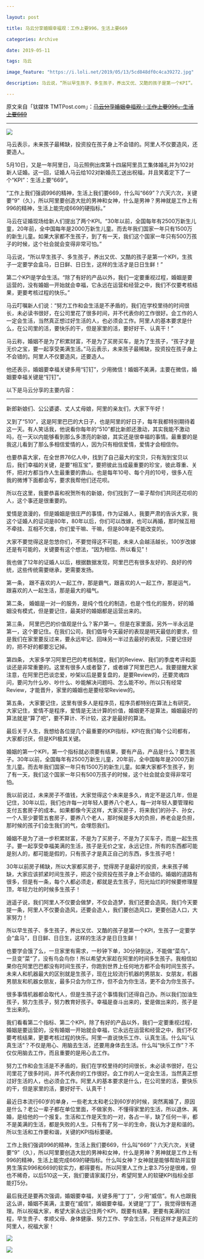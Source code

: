 ```yaml
---

layout: post

title: 马云分享婚姻幸福观：工作上要996，生活上要669

categories: Archive

date: 2019-05-11

tags: 马云

image_feature: "https://i.loli.net/2019/05/13/5cd848df0c4ca39272.jpg"

description: 马云说，“所以早生孩子、多生孩子，养出又优、又酷的孩子是第一个KPI”。

---
```


原文来自「钛媒体 TMTPost.com」：~~[马云分享婚姻幸福观：工作上要996，生活上要669](http://wechatscope.jmsc.hku.hk:8000/html?fn=gh_99d4be81cba2_2019-05-11_2660784975_hzCtYjweH8.y.tar.gz)~~

---

![](https://i.loli.net/2019/05/13/5cd848df0c4ca39272.jpg)

马云表示，未来孩子最稀缺，投资投在孩子身上不会错的。阿里人不仅要造风，还要造人。

5月10日，又是一年阿里日，马云照例出席第十四届阿里员工集体婚礼并为102对新人证婚。这一回，证婚人马云给102对新婚员工送出祝福，并且笑着定下了一个“KPI”：生活上要“669”。

“工作上我们强调996的精神，生活上我们要669，什么叫“669”？六天六次，关键要“9”（久），所以阿里要创造大批的男神和女神，什么是男神？男神就是工作上有996的精神，生活上能完成669的硬指标。”

马云在证婚现场给新人们提出了两个KPI。“30年以前，全国每年有2500万新生儿童，20年前，全中国每年是2000万新生儿童。而去年我们国家一年只有1500万的新生儿童。如果大家都不生孩子，到了有一天，我们这个国家一年只有500万孩子的时候，这个社会就会变得非常可怕。”

马云说，“所以早生孩子、多生孩子，养出又优、又酷的孩子是第一个KPI，生孩子一定要学会盒马，日日鲜、日日生，这样的生活才是日日生鲜！”

第二个KPI是学会生活。“除了有好的产品以外，我们一定要重视过程，婚姻是要运营的，没有婚姻一开始就会幸福，它永远在运营和经营之中，我们不仅要考核结果，更要考核过程的快乐。”

马云叮嘱新人们说：“努力工作和会生活是不矛盾的，我们在学校里待的时间很长，未必读书很好，在公司里花了很多时间，并不代表你的工作很好。会工作的人一定会生活，当然真正想过好生活的人，也必须会工作。阿里人的基本要求是什么，在公司里的活，要快乐的干，但是家里的活，要好好干、认真干！”

马云称，婚姻不是为了积累财富，不是为了买房买车，是为了生孩子，“孩子才是无价之宝，要一起享受美满生活。”马云表示，未来孩子最稀缺，投资投在孩子身上不会错的。阿里人不仅要造风，还要造人。

他还表示，婚姻要幸福关键多用“钉钉”，少用微信！婚姻不美满，主要在微信，婚姻要幸福关键是“钉钉”。

以下是马云分享的主要内容：

-------------

新郎新娘们、公公婆婆、丈人丈母娘，阿里的亲友们，大家下午好！

又到了“510”，这是阿里巴巴的大日子，也是阿里的好日子，每年我都特别期待着这一天。有人笑话我，他说看你每年的“510”都比新郎还激动，其实我能不激动吗，在一天以内能够看到那么多漂亮的新娘，其实还是很幸福的事情。最重要的是我这儿看到了那么多相信爱情的人，因为只有相信爱情，爱情才会相信你。

也要恭喜大家，在全世界76亿人中，找到了自己最大的宝贝，只有淘到宝贝以后，我们幸福的关键，是要“相互宝”，要把彼此当成最重要的珍宝，彼此尊重、关怀，把对方都当作人生最重要的靠山。也是每年10号、每个月的10号，很多人在我的微博下面都会写，要求我帮他们还花呗。

所以在这里，我要恭喜和祝贺所有的新娘，你们找到了一辈子帮你们共同还花呗的人，这个事还是很重要的。

爱情是浪漫的，但是婚姻是很庄严的事情，作为证婚人，我要严肃的告诉大家，我这个证婚人的证词是80年，80年以后，你们可以改嫁，也可以再婚，那时候互相不牵挂、互相不欠谁，你们爱干嘛、干嘛，但是80年是不能改变的。

大家不要觉得这是忽悠你们，不要觉得这不可能，未来人会越活越长，100岁改嫁还是有可能的，关键要有这个想法，“因为相信、所以看见”！

我也做了12年的证婚人以后，根据数据发现，阿里巴巴有很多友好的、良好的传统，这些传统需要继承，更需要发扬。

第一条， 跟不喜欢的人一起工作，那是霸气，跟喜欢的人一起工作，那是运气，跟喜欢的人一起生活，那是最大的福气。

第二条， 婚姻是一对一的服务，是纯个性化的制造，也是个性化的服务，好的婚姻没有模式，但是要记住，最美好的婚姻都是运营出来的。

第三条， 阿里巴巴的价值观是什么？客户第一。但是在家里面，另外一半永远是第一，这个要记住。在我们公司，我们倡导今天最好的表现是明天最低的要求，但是我们在家里要反过来，要永远牢记、回味另一半过去最好的表现，只要记住好的，把不好的都要忘记掉。

第四条， 大家多学习阿里巴巴的考核制度，我们的Review、我们的季度考评和面谈还是非常重要的。这里有很多人或者娶了，或者嫁了阿里巴巴人。我要提醒大家注意，在阿里巴巴谈恋爱，吵架以后是要复盘的，是要Review的，还要灵魂四问，要问为什么吵、吵什么、吵能解决问题吗、怎么能不吵。所以只有经常Review，才能晋升，家里的婚姻也是要经常Review的。

第五条， 大家要记住，这里有很多人是程序员，程序员都特别在算法上有研究，大家记住，爱情不是程序，爱情是无法计算的价值，婚姻更不是算法，婚姻最好的算法就是“算了吧”，要不算计、不计较，这才是最好的算法。

最后关于人生，我想给各位提几个最重要的KPI指标，KPI在我们每个公司都有，大家都讨厌，但是KPI极其关键。

婚姻的第一个KPI，第一个指标就必须要有结果，要有产品，产品是什么？要生孩子。30年以前，全国每年有2500万新生儿童，20年前，全中国每年是2000万新生儿童。而去年我们国家一年只有1500万的新生儿童。如果大家都不生孩子，到了有一天，我们这个国家一年只有500万孩子的时候，这个社会就会变得非常可怕。

我以前说过，未来房子不值钱，大家觉得这个未来是多久，肯定不是这几年，但是记住，30年以后，我们也许每一对年轻人要养八个老人，每一对年轻人要管理和支付五套房子的成本。如果都像今天这样，大家买房子，将来我们的孙子、孙女，一个人至少要管五套房子，要养八个老人，那时候是多大的负担，养老会是负担，那时候的孩子们会生我们的气，会埋怨我们。

婚姻不是为了进一步积累财富，不是为了买房子，不是为了买车子，而是一起生孩子。要一起享受幸福美满的生活，孩子是无价之宝，永远记住，所有的东西都可能是别人的，都可能是假的，只有孩子才是真正自己的东西，多生孩子吧！

30年以前房子稀缺，所以大家都买房子，觉得房子是最好的投资，未来孩子稀缺，大家应该抓紧时间生孩子，把这个投资投在孩子身上不会错的。婚姻的道路有很多，但是有一条，每个人都必须走，都就是去生孩子，阳光灿烂的时候要修理屋顶，年轻力壮的时候多生孩子！

逍遥子说，我们阿里人不仅要会做梦，不仅会造梦，我们还要会造风，我们今天要提一条，阿里人不仅要会造风，还要会造人，我们要创造风口，更要创造人口，大家努力！

所以早生孩子、多生孩子，养出又优、又酷的孩子是第一个KPI，生孩子一定要学会“盒马”，日日鲜、日日生，这样的生活才是日日生鲜！

也要学会饿了么，一旦家里有需求，一秒钟下单，30分钟到达，不能做“菜鸟“，一旦变”菜“了，没有鸟会鸟你！所以希望大家趁在阿里的时间多生孩子。我相信如果你在阿里巴巴都没有时间生孩子，你跑到世界上任何地方都不会有时间生孩子。未来人和机器最大的区别就是生孩子，现在比较流行机器的男朋友、女朋友，机器男朋友和机器女朋友，最多只会为你工作，但不会为你生活，更不会为你生孩子。

很多事情机器都会取代人，但是生孩子这个事情我们还得自己办。所以我们加油生孩子，努力生孩子，努力教育好孩子。幸福是奋斗出来的，爱是做出来的，孩子是生出来的。

我们看看第二个指标、第二个KPI，除了有好的产品以外，我们一定要重视过程，婚姻是要运营的，没有婚姻一开始就会幸福，它永远在运营和经营之中，我们不仅要考核结果，更要考核过程的快乐。阿里一直说快乐工作、认真生活。什么叫“认真生活”？不仅是用心、用脑去生活，还要用身体去生活。什么叫“快乐工作”？不仅仅用脑去工作，而且重要的是用心去工作。

努力工作和会生活是不矛盾的，我们在学校里待的时间很长，未必读书很好，在公司里花了很多时间，并不代表你的工作很好。会工作的人一定会生活，当然真正想过好生活的人，也必须会工作。阿里人的基本要求是什么，在公司里的活，要快乐的干，但是家里的活，要好好干、认真干！

最近日本流行60岁的单身，一些老太太和老公到60岁的时候，突然离婚了，原因是什么？老公一辈子都在单位里面，不做家务、不懂得家里的生活，所以退休、离婚，是给他的一个报复。生活和工作是天生的一对，各占一半，缺了任何一半，都不是美满的生活，都是失败的人生。只有有了另一半的生命，我认为才是和谐的。所以生活和工作要和谐，关键的KPI指标要硬。

工作上我们强调996的精神，生活上我们要669，什么叫“669”？六天六次，关键要“9”（久），所以阿里要创造大批的男神和女神，什么是男神？男神就是工作上有996的精神，生活上能完成669的硬指标。什么叫女神？女神就是能够帮助并监督男生落实996和669的软实力，都得要有。所以阿里人工作上拿3.75分是很难，但也不稀奇，以后510这一天，我们要请家属打分，希望阿里人的软硬KPI指标全部能打5分。

最后我还是要再次强调，婚姻要幸福，关键多用“丁丁”，少用“威信”。有人也跟我这么讲，婚姻不美满，主要在“威信”，婚姻要幸福，关键是“丁丁”，我觉得很有道理。所以祝福大家，希望大家永远记住两个KPI，既要有结果，更要有美满的过程，早生贵子、孝顺父母、身体健康、努力工作、学会生活，只有这样才是真正的阿里人，祝福大家！

![](https://i.loli.net/2019/05/13/5cd848dfc393353389.jpg)

![](https://i.loli.net/2019/05/13/5cd848e2cf66514885.jpg)
